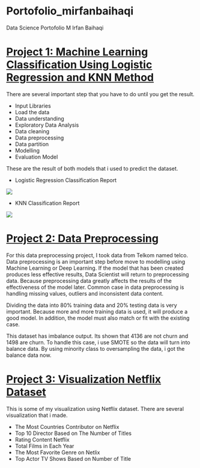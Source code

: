 # Portofolio_mirfanbaihaqi
Data Science Portofolio M Irfan Baihaqi

# [Project 1: Machine Learning Classification Using Logistic Regression and KNN Method](https://github.com/mirfanbaihaqi/ML_Classification_LogReg_KNN)
There are several important step that you have to do until you get the result.

* Input Libraries
* Load the data
* Data understanding
* Exploratory Data Analysis
* Data cleaning
* Data preprocessing
* Data partition
* Modelling
* Evaluation Model

These are the result of both models that i used to predict the dataset.
* Logistic Regression Classification Report

![](https://github.com/mirfanbaihaqi/MachineLearning_Classification/blob/main/logreg%20matrix.png)

* KNN Classification Report

![](https://github.com/mirfanbaihaqi/MachineLearning_Classification/blob/main/KNN%20matrix.png)


# [Project 2: Data Preprocessing](https://github.com/mirfanbaihaqi/Data_Preprocessing) 
For this data preprocessing project, I took data from Telkom named telco. Data preprocessing is an important step before move to modelling using Machine Learning or Deep Learning. If the model that has been created produces less effective results, Data Scientist will return to preprocessing data. Because preprocessing data greatly affects the results of the effectiveness of the model later. Common case in data preprocessing is handling missing values, outliers and inconsistent data content.

Dividing the data into 80% training data and 20% testing data is very important. Because more and more training data is used, it will produce a good model. In addition, the model must also match or fit with the existing case.

This dataset has imbalance output. Its shown that 4136 are not churn and 1498 are churn. To handle this case, i use SMOTE so the data will turn into balance data. By using minority class to oversampling the data, i got the balance data now.

# [Project 3: Visualization Netflix Dataset](https://github.com/mirfanbaihaqi/Visualization_NetflixDataset)
This is some of my visualization using Netflix dataset. There are several visualization that i made.
* The Most Countries Contributor on Netflix
* Top 10 Director Based on The Number of Titles
* Rating Content Netflix
* Total Films in Each Year
* The Most Favorite Genre on Netlix
* Top Actor TV Shows Based on Number of Title


